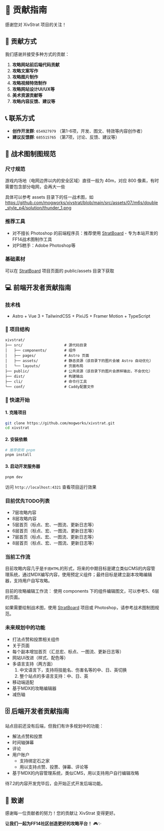 # 🤝 贡献指南

感谢您对 XivStrat 项目的关注！

## 🎯 贡献方式

我们感谢并接受多种方式的贡献：

1. **攻略网站前后端代码贡献**
2. **攻略文案写作**
3. **攻略图片制作**
4. **攻略视频特效制作**
5. **攻略网站设计UI/UX等**
6. **美术资源贡献等**
7. **攻略内容反馈、建议等**

## 📞 联系方式

- **创作开发群**: `654927979` （第1-6项，开发、图文、特效等内容创作者）
- **建议反馈群**: `685515765` （第7项，讨论、反馈、建议等）

## 🎨 战术图制图规范

### 尺寸规范

游戏内场地（电网边界以内的安全区域）直径一般为 40m，对应 800 像素，有时需要包含部分电网，会再大一些

具体可以参考 assets 目录下的任一战术图，如 https://github.com/mogworks/xivstrat/blob/main/src/assets/07/m6s/double_style_p4/solution/thunder_1.png

### 推荐工具
- 对不擅长 Photoshop 的前端程序员：推荐使用 [StratBoard](https://github.com/mogworks/stratboard) - 专为本站开发的FF14战术图制作工具
- 对PS糕手：Adobe Photoshop等

### 基础素材

可以在 [StratBoard](https://github.com/mogworks/stratboard) 项目页面的 public/assets 目录下获取

## 💻 前端开发者贡献指南

### 技术栈
- Astro + Vue 3 + TailwindCSS + PixiJS + Framer Motion + TypeScript

### 📁 项目结构

```
xivstrat/
├── src/                   # 源代码目录
│   ├── components/        # 组件
│   ├── pages/             # Astro 页面
│   ├── assets/            # 静态资源（该目录下的图片会被 Astro 自动优化）
│   └── layouts/           # 页面布局
├── public/                # 公共资源（该目录下的图片会原样输出，不会优化）
├── dist/                  # 构建输出
├── cli/                   # 命令行工具
└── conf/                  # Caddy配置文件
```

### 🚀 快速开始

#### 1. 克隆项目

```bash
git clone https://github.com/mogworks/xivstrat.git
cd xivstrat
```

#### 2. 安装依赖

```bash
# 推荐使用 pnpm
pnpm install
```

#### 3. 启动开发服务器

```bash
pnpm dev
```

访问 `http://localhost:4321` 查看项目运行效果

### 目前优先TODO列表

- 7层攻略内容
- 8层攻略内容
- 5层首页（标点、宏、一图流、更新日志等）
- 6层首页（标点、宏、一图流、更新日志等）
- 7层首页（标点、宏、一图流、更新日志等）
- 8层首页（标点、宏、一图流、更新日志等）

### 当前工作流

目前攻略内容几乎是`手搓HTML`的形式，将来的中期目标是建立类似CMS的内容管理系统，通过MDX编写内容，使用预定义组件；最终目标是建立副本攻略编辑器，支持用户自写攻略。

目前的攻略编辑工作流：
使用 components 下的组件编辑图文，可以参考5、6层的页面。

如果需要绘制战术图，使用 [StratBoard](https://github.com/mogworks/stratboard) 项目或 Photoshop，请参考战术图制图规范。

### 未来规划中的功能

- 打法点赞和投票相关组件
- 关于页面
- 每个副本增加首页（汇总宏、标点、一图流、更新日志等）
- 网站UI改进（样式、配色等）
- 多语言支持（两方面）
  1. 中文语言下，支持将技能名、伤害名等的中、日、英切换
  2. 整个站点的多语言支持：中、日、英
- 移动端适配
- 基于MDX的攻略编辑器
- 减伤轴

## 🗄️ 后端开发者贡献指南

站点目前还没有后端，但我们有许多规划中的功能：

- 解法点赞和投票
- 时间轴弹幕
- 评论
- 用户账户
  - 支持绑定石之家
  - 用以支持点赞、投票、弹幕、评论等
- 基于MDX的内容管理系统，类似CMS，用以支持用户自行编辑攻略

待7.2的内容开发完毕后，会开始正式开发后端功能。

## 🙏 致谢

感谢每一位贡献者的努力！您的贡献让 XivStrat 变得更好。

**让我们一起为FF14社区创造更好的攻略平台！** 🎮✨
